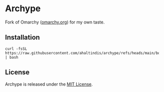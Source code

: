 # Archype

Fork of Omarchy ([omarchy.org](https://omarchy.org)) for my own taste.

## Installation
```
curl -fsSL https://raw.githubusercontent.com/ahaltindis/archype/refs/heads/main/boot.sh | bash
```

## License

Archype is released under the [MIT License](https://opensource.org/licenses/MIT).
